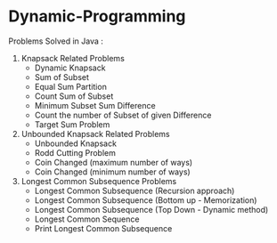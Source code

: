 # Dynamic-Programming
Problems Solved in Java :
<ol>  
<li>
Knapsack Related Problems
<ul>
  <li>Dynamic Knapsack</li>
  <li>Sum of Subset</li>
  <li>Equal Sum Partition</li>
  <li>Count Sum of Subset</li>
  <li>Minimum Subset Sum Difference</li>
  <li>Count the number of Subset of given Difference</li>
  <li>Target Sum Problem</li>
</ul>
</li>
<li>
Unbounded Knapsack Related Problems
<ul>
  <li>Unbounded Knapsack</li>
  <li>Rodd Cutting Problem</li>
  <li>Coin Changed (maximum number of ways)</li>
  <li>Coin Changed (minimum number of ways)</li>
</ul>
</li>
<li>
Longest Common Subsequence Problems
<ul>
  <li>Longest Common Subsequence (Recursion approach)</li>
  <li>Longest Common Subsequence (Bottom up - Memorization)</li>
  <li>Longest Common Subsequence (Top Down - Dynamic method)</li>
  <li>Longest Common Sequence</li>
  <li>Print Longest Common Subsequence</li>
</ul>
</li>
</ol>

